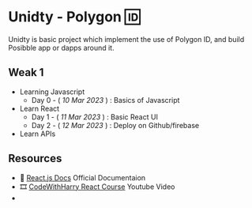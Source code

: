 # Unidty - Polygon 🆔
Unidty is basic project which implement the use of Polygon ID, and build Posibble app or dapps around it.

## Weak 1
- Learning Javascript
  - Day 0 - ( *10 Mar 2023* ) : Basics of Javascript
- Learn React
  - Day 1 - ( *11 Mar 2023* ) : Basic React UI 
  - Day 2 - ( *12 Mar 2023* ) : Deploy on Github/firebase
- Learn APIs

## Resources

- 📑 [React.js Docs](https://beta.reactjs.org) Official Documentaion
- 🎞️ [CodeWithHarry React Course](https://youtube.com/playlist?list=PLu0W_9lII9agx66oZnT6IyhcMIbUMNMdt) Youtube Video
- 